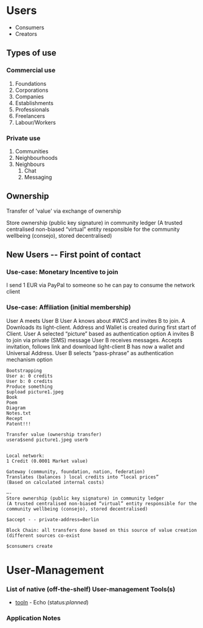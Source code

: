 # Users

* Consumers
* Creators

## Types of use
### Commercial use
1. Foundations
1. Corporations
1. Companies
1. Establishments
1. Professionals
1. Freelancers
1. Labour/Workers

### Private use
1. Communities
1. Neighbourhoods
1. Neighbours
   1. Chat
   1. Messaging

## Ownership

Transfer of 'value' via exchange of ownership

Store ownership (public key signature) in community ledger
(A trusted centralised non-biased “virtual” entity responsible for the community wellbeing (consejo), stored decentralised)


## New Users -- First point of contact

### Use-case: Monetary Incentive to join
I send 1 EUR via PayPal to someone so he can pay to consume the network client

### Use-case: Affiliation (initial membership)
   User A meets User B
   User A knows about #WCS and invites B to join.
   	A Downloads its light-client. Address and Wallet is created during first start of Client. User A selected “picture” based as authentication option
   	A invites B to join via private (SMS) message
   User B receives messages. Accepts invitation, follows link and download light-client
   	B has now a wallet and Universal Address. User B selects “pass-phrase” as authentication mechanism option

    Bootstrapping
    User a: 0 credits
    User b: 0 credits
    Produce something
    $upload picture1.jpeg
    Book
    Poem
    Diagram
    Notes.txt
    Recept
    Patent!!!

    Transfer value (ownership transfer)
    usera$send picture1.jpeg userb


    Local network:
    1 Credit (0.0001 Market value)

    Gateway (community, foundation, nation, federation)
    Translates (balances ) local credits into “local prices”
    (Based on calculated internal costs)

    —-
    Store ownership (public key signature) in community ledger
    (A trusted centralised non-biased “virtual” entity responsible for the community wellbeing (consejo), stored decentralised)

    $accept - - private-address=Berlin

    Block Chain: all transfers done based on this source of value creation (different sources co-exist

    $consumers create

# User-Management

### List of native (off-the-shelf) User-management Tools(s)

* [tooln](/user/tooln) - Echo (status:*planned*)

### Application Notes

